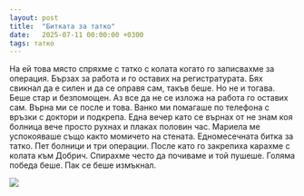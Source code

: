 ```yaml
---
layout: post
title:  "Битката за татко"
date:   2025-07-11 00:00:00 +0300
tags: татко
---
```

На ей това място спряхме с татко с колата когато го записвахме за операция. 
Бързах за работа и го оставих на регистратурата. 
Бях свикнал да е силен и да се оправя сам, такъв беше. Но не и тогава. 
Беше стар и безпомощен. Аз все да не се изложа на работа го оставих сам. 
Върна ми се после и това. Ванко ми помагаше по телефона с връзки с доктори и подкрепа.
Една вечер като се върнах от не знам коя болница вече просто рухнах и плаках половин час.
Мариела ме успокояваше също както момичето на стената.
Едномесечната битка за татко. Пет болници и три операции.
После като го закрепиха карахме с колата към Добрич. 
Спирахме често да почиваме и той пушеше. Голяма победа беше. Пак се беше измъкнал.

![]({{site.baseurl}}/assets/images/father_battle.jpg)